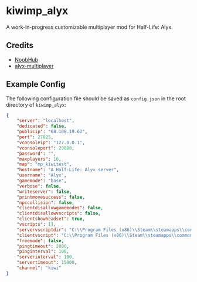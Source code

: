 # kiwimp_alyx
A work-in-progress customizable multiplayer mod for Half-Life: Alyx.

## Credits
- [NoobHub](https://github.com/Overtorment/NoobHub)
- [alyx-multiplayer](https://github.com/ZacharyTalis/alyx-multiplayer)

## Example Config
The following configuration file should be saved as ``config.json`` in the root directory of ``kiwimp_alyx``:
```json
{
    "server": "localhost",
    "dedicated": false,
    "publicip": "68.108.19.62",
    "port": 27025,
    "vconsoleip": "127.0.0.1",
    "vconsoleport": 29000,
    "password": "",
    "maxplayers": 16,
    "map": "mp_kiwitest",
    "hostname": "A Half-Life: Alyx server",
    "username": "Alyx",
    "gamemode": "base",
    "verbose": false,
    "writeserver": false,
    "printmovesuccess": false,
    "npccollision": false,
    "clientdisallowgamemodes": false,
    "clientdisallowvscripts": false,
    "clientshowheadset": true,
    "vscripts": [],
    "servervscriptdir": "C:\\Program Files (x86)\\Steam\\steamapps\\common\\Half-Life Alyx\\game\\hlvr_addons\\kiwimp_alyx\\scripts\\vscripts\\",
    "clientvscript": "C:\\Program Files (x86)\\Steam\\steamapps\\common\\Half-Life Alyx\\game\\hlvr_addons\\kiwimp_alyx\\scripts\\vscripts\\client.lua",
    "freemode": false,
    "pingtimeout": 2000,
    "pinginterval": 100,
    "serverinterval": 100,
    "servertimeout": 15000,
    "channel": "kiwi"
}
```